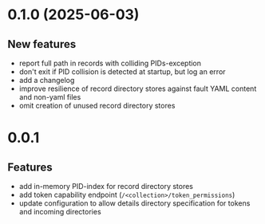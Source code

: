 # 0.1.0 (2025-06-03)

## New features

  - report full path in records with colliding PIDs-exception
  - don't exit if PID collision is detected at startup, but log an error
  - add a changelog
  - improve resilience of record directory stores against fault YAML content and non-yaml files 
  - omit creation of unused record directory stores


# 0.0.1

## Features

  - add in-memory PID-index for record directory stores
  - add token capability endpoint (`/<collection>/token_permissions`)
  - update configuration to allow details directory specification for tokens and incoming directories
